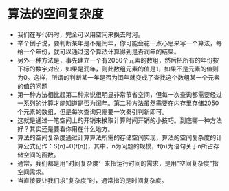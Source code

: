 # 算法的空间复杂度

* 我们在写代码时，完全可以用空问来换去时河。
* 举个倒子说，要判断某年是不是闰年，你可能会花一点心思来写一个算法，每给一个年份，就可以通过这个算法计算得到是否润年的结果。
* 另外一种方法是，事先建立一个有2050个元素的数组，然后把所有的年份按下标的数宇对应，如果是润年，则此数组元素的值是1，如果不是元素的值则为0。这样，所谓的判断某一年是否为闰年就变成了查找这个数组某一个元素的值的问题
* 第一种方法相比起第二种来说很明显非常节省空间，但每一次查询都需要经过一系列的计算才能知道是否为闰年。第二种方法虽然需要在内存里存储2050个元素的数组，但是每次查询只需要一次秦引判新即可。
* 这就是通过一笔空间上的开销来换取计算时间开销的小技巧。到底哪一种方法好？其实还是要看你用在什么地方。
* 算法的空间复杂度通过计算算法所需的存储空间实现，算法的空间复杂度的计算公式记作：S(n)=0(f(n))，其中，n为问题的规模，f(n)为语句关于n所占存储空间的函数。
* 通常，我们都是用"时间复杂度〞来指运行时间的需求，是用"空间复杂度"指空间需求。
* 当直接要让我们求"复杂度"时，通常指的是时间复杂度。
